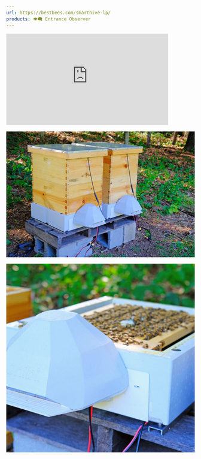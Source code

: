 ```yaml
---
url: https://bestbees.com/smarthive-lp/
products: 👁️‍🗨️ Entrance Observer
---
```


<iframe width="433" height="244" src="https://www.youtube.com/embed/l1SnN9OTo8Y" title="Mass. beekeeping company says AI tech leads to healthier hives" frameborder="0" allow="accelerometer; autoplay; clipboard-write; encrypted-media; gyroscope; picture-in-picture; web-share" referrerpolicy="strict-origin-when-cross-origin" allowfullscreen></iframe>

![](img/best-bees-1.png)

![](img/best-bees-2.png)
